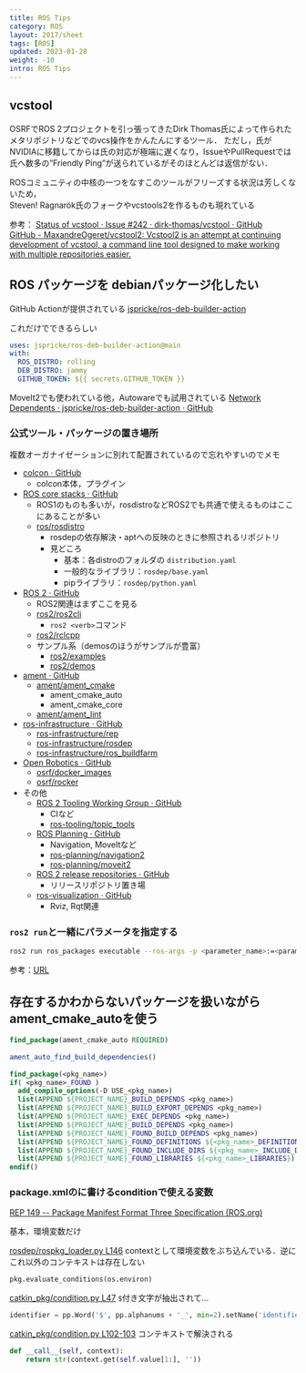 ```yaml
---
title: ROS Tips
category: ROS
layout: 2017/sheet
tags: [ROS]
updated: 2023-01-28
weight: -10
intro: ROS Tips
---
```


## vcstool

OSRFでROS 2プロジェクトを引っ張ってきたDirk Thomas氏によって作られたメタリポジトリなどでのvcs操作をかんたんにするツール．
ただし，氏がNVIDIAに移籍してからは氏の対応が極端に遅くなり，IssueやPullRequestでは氏へ数多の”Friendly Ping”が送られているがそのほとんどは返信がない．  

ROSコミュニティの中核の一つをなすこのツールがフリーズする状況は芳しくないため，  
Steven! Ragnarök氏のフォークやvcstools2を作るものも現れている  

参考：
[Status of vcstool · Issue #242 · dirk-thomas/vcstool · GitHub](https://github.com/dirk-thomas/vcstool/issues/242)  
[GitHub - MaxandreOgeret/vcstool2: Vcstool2 is an attempt at continuing development of vcstool, a command line tool designed to make working with multiple repositories easier.](https://github.com/MaxandreOgeret/vcstool2/)  

## ROS パッケージを debianパッケージ化したい

GitHub Actionが提供されている
[jspricke/ros-deb-builder-action](https://github.com/jspricke/ros-deb-builder-action)

これだけでできるらしい

```yaml
uses: jspricke/ros-deb-builder-action@main
with:
  ROS_DISTRO: rolling
  DEB_DISTRO: jammy
  GITHUB_TOKEN: ${{ secrets.GITHUB_TOKEN }}
```

MoveIt2でも使われている他，Autowareでも試用されている
[Network Dependents · jspricke/ros-deb-builder-action · GitHub](https://github.com/jspricke/ros-deb-builder-action/network/dependents)

### 公式ツール・パッケージの置き場所

複数オーガナイゼーションに別れて配置されているので忘れやすいのでメモ

- [colcon · GitHub](https://github.com/colcon)  
    - colcon本体，プラグイン  
- [ROS core stacks · GitHub](https://github.com/ros)  
    - ROS1のものも多いが，rosdistroなどROS2でも共通で使えるものはここにあることが多い  
    - [ros/rosdistro](https://github.com/ros/rosdistro)  
        - rosdepの依存解決・aptへの反映のときに参照されるリポジトリ  
        - 見どころ  
            - 基本：各distroのフォルダの `distribution.yaml`  
            - 一般的なライブラリ：`rosdep/base.yaml`  
            - pipライブラリ：`rosdep/python.yaml`  
- [ROS 2 · GitHub](https://github.com/ros2)  
    - ROS2関連はまずここを見る  
    - [ros2/ros2cli](https://github.com/ros2/ros2cli)  
        - `ros2 <verb>`コマンド  
    - [ros2/rclcpp](https://github.com/ros2/rclcpp)  
    - サンプル系（demosのほうがサンプルが豊富）  
        - [ros2/examples](https://github.com/ros2/examples)  
        - [ros2/demos](https://github.com/ros2/demos)  
- [ament · GitHub](https://github.com/ament)  
    - [ament/ament\_cmake](https://github.com/ament/ament_cmake)  
        - ament_cmake_auto  
        - ament_cmake_core  
    - [ament/ament\_lint](https://github.com/ament/ament_lint)  
- [ros-infrastructure · GitHub](https://github.com/ros-infrastructure)  
    - [ros-infrastructure/rep](https://github.com/ros-infrastructure/rep)  
    - [ros-infrastructure/rosdep](https://github.com/ros-infrastructure/rosdep)  
    - [ros-infrastructure/ros\_buildfarm](https://github.com/ros-infrastructure/ros_buildfarm)  
- [Open Robotics · GitHub](https://github.com/osrf)  
    - [osrf/docker\_images](https://github.com/osrf/docker_images)  
    - [osrf/rocker](https://github.com/osrf/rocker)  
- その他  
    - [ROS 2 Tooling Working Group · GitHub](https://github.com/ros-tooling)  
        - CIなど  
        - [ros-tooling/topic\_tools](https://github.com/ros-tooling/topic_tools)  
    - [ROS Planning · GitHub](https://github.com/ros-planning)  
        - Navigation, MoveItなど  
        - [ros-planning/navigation2](https://github.com/ros-planning/navigation2)  
        - [ros-planning/moveit2](https://github.com/ros-planning/moveit2)  
    - [ROS 2 release repositories · GitHub](https://github.com/ros2-gbp)  
        - リリースリポジトリ置き場  
    - [ros-visualization · GitHub](https://github.com/ros-visualization)  
        - Rviz, Rqt関連 

### `ros2 run`と一緒にパラメータを指定する

```bash
ros2 run ros_packages executable --ros-args -p <parameter_name>:=<parameter_value>
```

参考：[URL](https://docs.ros.org/en/galactic/How-To-Guides/Node-arguments.html#setting-parameters-directly-from-the-command-line)

## 存在するかわからないパッケージを扱いながらament_cmake_autoを使う

```CMake
find_package(ament_cmake_auto REQUIRED)  
  
ament_auto_find_build_dependencies()  
  
find_package(<pkg_name>)  
if( <pkg_name>_FOUND )  
  add_compile_options(-D USE_<pkg_name>)  
  list(APPEND ${PROJECT_NAME}_BUILD_DEPENDS <pkg_name>)  
  list(APPEND ${PROJECT_NAME}_BUILD_EXPORT_DEPENDS <pkg_name>)  
  list(APPEND ${PROJECT_NAME}_EXEC_DEPENDS <pkg_name>)  
  list(APPEND ${PROJECT_NAME}_BUILD_DEPENDS <pkg_name>)  
  list(APPEND ${PROJECT_NAME}_FOUND_BUILD_DEPENDS <pkg_name>)  
  list(APPEND ${PROJECT_NAME}_FOUND_DEFINITIONS ${<pkg_name>_DEFINITIONS})  
  list(APPEND ${PROJECT_NAME}_FOUND_INCLUDE_DIRS ${<pkg_name>_INCLUDE_DIRS})  
  list(APPEND ${PROJECT_NAME}_FOUND_LIBRARIES ${<pkg_name>_LIBRARIES})  
endif()
```

### package.xmlの<depend>に書けるconditionで使える変数

[REP 149 -- Package Manifest Format Three Specification (ROS.org)](https://www.ros.org/reps/rep-0149.html#build-depend-multiple:~:text=condition%3D%22CONDITION_EXPRESSION%22,1%22%3Eroscpp%3C/depend%3E)

基本，環境変数だけ

[rosdep/rospkg_loader.py L146](https://github.com/ros-infrastructure/rosdep/blob/master/src/rosdep2/rospkg_loader.py#L146)
contextとして環境変数をぶち込んでいる．逆にこれ以外のコンテキストは存在しない

```python
pkg.evaluate_conditions(os.environ)
```
  
[catkin\_pkg/condition.py L47](https://github.com/ros-infrastructure/catkin_pkg/blob/master/src/catkin_pkg/condition.py#L47)
`$`付き文字が抽出されて...
  
```python
identifier = pp.Word('$', pp.alphanums + '_', min=2).setName('identifier')
```
  
[catkin\_pkg/condition.py L102-103](https://github.com/ros-infrastructure/catkin_pkg/blob/master/src/catkin_pkg/condition.py#L102-L103)
コンテキストで解決される

```python
def __call__(self, context):
    return str(context.get(self.value[1:], ''))
```